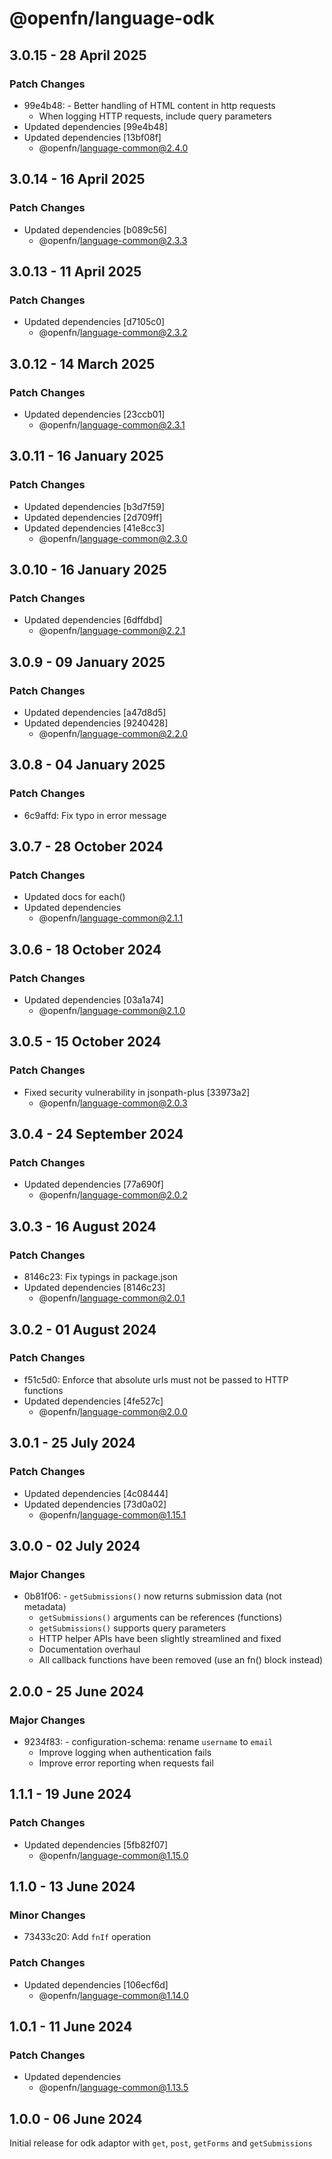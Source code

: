 # @openfn/language-odk

## 3.0.15 - 28 April 2025

### Patch Changes

* 99e4b48: - Better handling of HTML content in http requests
  * When logging HTTP requests, include query parameters
* Updated dependencies \[99e4b48]
* Updated dependencies \[13bf08f]
  * @openfn/language-common@2.4.0

## 3.0.14 - 16 April 2025

### Patch Changes

* Updated dependencies \[b089c56]
  * @openfn/language-common@2.3.3

## 3.0.13 - 11 April 2025

### Patch Changes

* Updated dependencies \[d7105c0]
  * @openfn/language-common@2.3.2

## 3.0.12 - 14 March 2025

### Patch Changes

* Updated dependencies \[23ccb01]
  * @openfn/language-common@2.3.1

## 3.0.11 - 16 January 2025

### Patch Changes

* Updated dependencies \[b3d7f59]
* Updated dependencies \[2d709ff]
* Updated dependencies \[41e8cc3]
  * @openfn/language-common@2.3.0

## 3.0.10 - 16 January 2025

### Patch Changes

* Updated dependencies \[6dffdbd]
  * @openfn/language-common@2.2.1

## 3.0.9 - 09 January 2025

### Patch Changes

* Updated dependencies \[a47d8d5]
* Updated dependencies \[9240428]
  * @openfn/language-common@2.2.0

## 3.0.8 - 04 January 2025

### Patch Changes

* 6c9affd: Fix typo in error message

## 3.0.7 - 28 October 2024

### Patch Changes

* Updated docs for each()
* Updated dependencies
  * @openfn/language-common@2.1.1

## 3.0.6 - 18 October 2024

### Patch Changes

* Updated dependencies \[03a1a74]
  * @openfn/language-common@2.1.0

## 3.0.5 - 15 October 2024

### Patch Changes

* Fixed security vulnerability in jsonpath-plus \[33973a2]
  * @openfn/language-common@2.0.3

## 3.0.4 - 24 September 2024

### Patch Changes

* Updated dependencies \[77a690f]
  * @openfn/language-common@2.0.2

## 3.0.3 - 16 August 2024

### Patch Changes

* 8146c23: Fix typings in package.json
* Updated dependencies \[8146c23]
  * @openfn/language-common@2.0.1

## 3.0.2 - 01 August 2024

### Patch Changes

* f51c5d0: Enforce that absolute urls must not be passed to HTTP functions
* Updated dependencies \[4fe527c]
  * @openfn/language-common@2.0.0

## 3.0.1 - 25 July 2024

### Patch Changes

* Updated dependencies \[4c08444]
* Updated dependencies \[73d0a02]
  * @openfn/language-common@1.15.1

## 3.0.0 - 02 July 2024

### Major Changes

* 0b81f06: - `getSubmissions()` now returns submission data (not metadata)
  * `getSubmissions()` arguments can be references (functions)
  * `getSubmissions()` supports query parameters
  * HTTP helper APIs have been slightly streamlined and fixed
  * Documentation overhaul
  * All callback functions have been removed (use an fn() block instead)

## 2.0.0 - 25 June 2024

### Major Changes

* 9234f83: - configuration-schema: rename `username` to `email`
  * Improve logging when authentication fails
  * Improve error reporting when requests fail

## 1.1.1 - 19 June 2024

### Patch Changes

* Updated dependencies \[5fb82f07]
  * @openfn/language-common@1.15.0

## 1.1.0 - 13 June 2024

### Minor Changes

* 73433c20: Add `fnIf` operation

### Patch Changes

* Updated dependencies \[106ecf6d]
  * @openfn/language-common@1.14.0

## 1.0.1 - 11 June 2024

### Patch Changes

* Updated dependencies
  * @openfn/language-common@1.13.5

## 1.0.0 - 06 June 2024

Initial release for odk adaptor with `get`, `post`, `getForms` and
`getSubmissions`
